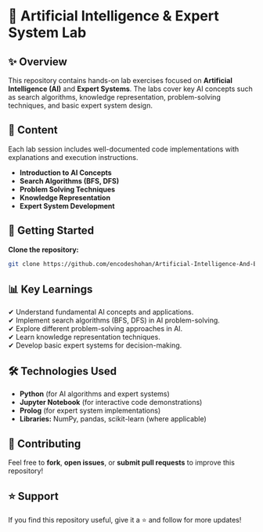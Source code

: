 # 🤖 Artificial Intelligence & Expert System Lab

## ✨ Overview
This repository contains hands-on lab exercises focused on **Artificial Intelligence (AI)** and **Expert Systems**. The labs cover key AI concepts such as search algorithms, knowledge representation, problem-solving techniques, and basic expert system design.

## 📂 Content
Each lab session includes well-documented code implementations with explanations and execution instructions.

- **Introduction to AI Concepts**
- **Search Algorithms (BFS, DFS)**
- **Problem Solving Techniques**
- **Knowledge Representation**
- **Expert System Development**

## 🚀 Getting Started

**Clone the repository:**
   ```bash
   git clone https://github.com/encodeshohan/Artificial-Intelligence-And-Expert-System-Lab.git
   ```

## 📊 Key Learnings
✔ Understand fundamental AI concepts and applications.  
✔ Implement search algorithms (BFS, DFS) in AI problem-solving.  
✔ Explore different problem-solving approaches in AI.  
✔ Learn knowledge representation techniques.  
✔ Develop basic expert systems for decision-making.  

## 🛠 Technologies Used
- **Python** (for AI algorithms and expert systems)
- **Jupyter Notebook** (for interactive code demonstrations)
- **Prolog** (for expert system implementations)
- **Libraries:** NumPy, pandas, scikit-learn (where applicable)

## 🤝 Contributing
Feel free to **fork**, **open issues**, or **submit pull requests** to improve this repository!

## ⭐ Support
If you find this repository useful, give it a ⭐ and follow for more updates!
